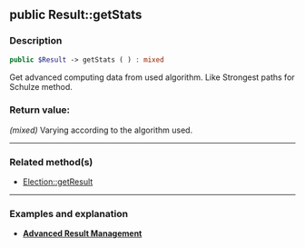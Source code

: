 ## public Result::getStats

### Description    

```php
public $Result -> getStats ( ) : mixed
```

Get advanced computing data from used algorithm. Like Strongest paths for Schulze method.
    

### Return value:   

*(mixed)* Varying according to the algorithm used.


---------------------------------------

### Related method(s)      

* [Election::getResult](../Election%20Class/public%20Election--getResult.md)    

---------------------------------------

### Examples and explanation

* **[Advanced Result Management](https://github.com/julien-boudry/Condorcet/wiki/II-%23-C.-Result-%23-3.-Advanced-Results-Management)**    
